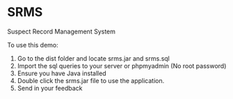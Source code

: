# SRMS
Suspect Record Management System

To use this demo:
1. Go to the dist folder and locate srms.jar and srms.sql
2. Import the sql queries to your server or phpmyadmin (No root password)
3. Ensure you have Java installed
4. Double click the srms.jar file to use the application.
5. Send in your feedback
